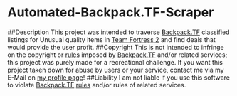 # Automated-Backpack.TF-Scraper
##Description
This project was intended to traverse [Backpack.TF](https://backpack.tf) classified listings for Unusual quality items in [Team Fortress 2](https://store.steampowered.com/app/440/Team_Fortress_2/) and find deals that would provide the user profit.
##Copyright
This is not intended to infringe on the copyright or [rules](https://backpack.tf/rules) imposed by [Backpack.TF](https://backpack.tf) and/or related services; this project was purely made for a recreational challenge. If you want this project taken down for abuse by users or your service, contact me via my E-Mail on [my profile page](https://github.com/maxcruickshanks)!
##Liability
I am not liable if you use this software to violate [Backpack.TF](https://backpack.tf) [rules](https://backpack.tf/rules) and/or rules of related services.
